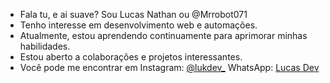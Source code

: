 - Fala tu, e ai suave? Sou Lucas Nathan ou @Mrrobot071
- Tenho interesse em desenvolvimento web e automações.
- Atualmente, estou aprendendo continuamente para aprimorar minhas habilidades.
- Estou aberto a colaborações e projetos interessantes.
- Você pode me encontrar em Instagram: [@lukdev_](https://www.instagram.com/lukdv_/) WhatsApp: [Lucas Dev](https://wa.me/557192920032)
 

